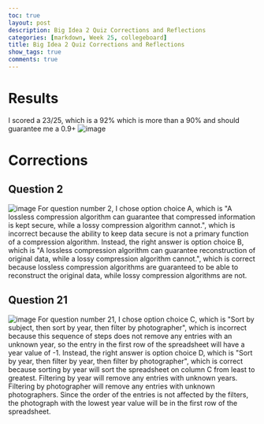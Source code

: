```yaml
---
toc: true
layout: post
description: Big Idea 2 Quiz Corrections and Reflections
categories: [markdown, Week 25, collegeboard]
title: Big Idea 2 Quiz Corrections and Reflections
show_tags: true
comments: true
---
```

# Results
I scored a 23/25, which is a 92% which is more than a 90% and should guarantee me a 0.9+
![image](https://user-images.githubusercontent.com/41299387/227855669-aaa807a0-20f5-45e3-bb4c-22a405822440.png)
# Corrections
## Question 2
![image](https://user-images.githubusercontent.com/41299387/227857546-3c7023b4-0b98-4caa-a9b3-efbdd55d099b.png)
For question number 2, I chose option choice A, which is "A lossless compression algorithm can guarantee that compressed information is kept secure, while a lossy compression algorithm cannot.", which is incorrect because the ability to keep data secure is not a primary function of a compression algorithm.
Instead, the right answer is option choice B, which is "A lossless compression algorithm can guarantee reconstruction of original data, while a lossy compression algorithm cannot.", which is correct because lossless compression algorithms are guaranteed to be able to reconstruct the original data, while lossy compression algorithms are not.
## Question 21
![image](https://user-images.githubusercontent.com/41299387/227860958-e435e65b-9758-41f5-b2e4-73d5f792cbfe.png)
For question number 21, I chose option choice C, which is "Sort by subject, then sort by year, then filter by photographer", which is incorrect because this sequence of steps does not remove any entries with an unknown year, so the entry in the first row of the spreadsheet will have a year value of -1.
Instead, the right answer is option choice D, which is "Sort by year, then filter by year, then filter by photographer", which is correct because sorting by year will sort the spreadsheet on column C from least to greatest. Filtering by year will remove any entries with unknown years. Filtering by photographer will remove any entries with unknown photographers. Since the order of the entries is not affected by the filters, the photograph with the lowest year value will be in the first row of the spreadsheet.
